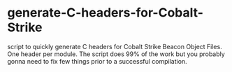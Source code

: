 # generate-C-headers-for-Cobalt-Strike
script to quickly generate C headers for Cobalt Strike Beacon Object Files. One header per module. The script does 99% of the work but you probably gonna need to fix few things prior to a successful compilation.
